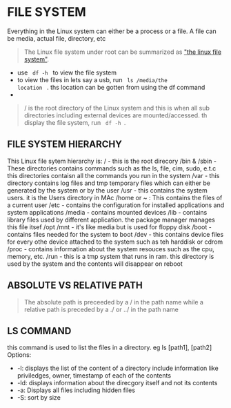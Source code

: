 
# FILE SYSTEM
  Everything in the Linux system can either be a process or a file. A file can be media, actual file, directory, etc
> The Linux file system under root can be summarized as ["the linux file system"](https://prnt.sc/DB1e0mCwTRw4).
  * use <code> df -h </code> to view the file system
  * to view the files in lets say a usb, run <code> ls /media/the location </code> . ths location can be gotten from using the df command
  *   

> / is the root directory of the Linux system and this is when all sub directories including external devices are mounted/accessed. th display the file system, run <code> df -h </code>. 

## FILE SYSTEM HIERARCHY
  This Linux file sytem hierarchy is:
  / - this is the root direcory
  /bin & /sbin - These directories contains commands such as the ls, file, cim, sudo, e.t.c this directories contaisn all the commands you run in the system
  /var - this directory contains log files and tmp temporary files which can either be generated by the system or by the user
  /usr - this contains the system users. it is the Users directory in MAc
  /home or ~ : This contains the files of a current user
  /etc - contains the configuration for installed applications and system applications
  /media - contains mounted devices
  /lib - contains library files used by different application. the package manager manages this file itsef
  /opt
  /mnt - it's like media but is used for floppy disk
  /boot - contains files needed for the system to boot
  /dev - this contains device files for every othe device attached to the system such as teh harddisk or cdrom
  /proc - contains information about the system resouces such as the cpu, memory, etc.
  /run - this is a tmp system that runs in ram. this directory is used by the system and the contents will disappear on reboot

  ## ABSOLUTE VS RELATIVE PATH
  > The absolute path is preceeded by a / in the path name while a relative path is preceded by a ./ or ../ in the path name

  ## LS COMMAND
  this command is used to list the files in a directory. eg ls [path1], [path2]
  Options:
  * -l: displays the list of the content of a directory include information like priviledges, owner, timestamp of each of the contents
  * -ld: displays information about the direcgory itself and not its contents
  * -a: Displays all files including hidden files 
  * -S: sort by size


